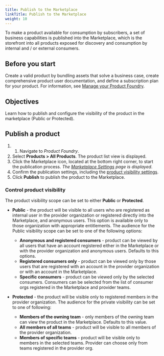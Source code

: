 ```yaml
---
title: Publish to the Marketplace
linkTitle: Publish to the Marketplace
weight: 10
---
```


To make a product available for consumption by subscribers, a set of business capabilities is published into the Marketplace, which is the storefront into all products exposed for discovery and consumption by internal and / or external consumers.

## Before you start

Create a valid product by bundling assets that solve a business case, create comprehensive product user documentation, and define a subscription plan for your product. For information, see [Manage your Product Foundry](/docs/manage_product_foundry/).

## Objectives

Learn how to publish and configure the visibility of the product in the marketplace (Public or Protected).

## Publish a product

1. 1. Navigate to *Product Foundry*.
2. Select **Products > All Products**. The product list view is displayed.
3. Click the Marketplace icon, located at the bottom right corner, to start the publication process. *The [Marketplace Settings](/docs/manage_marketplace/marketplace_settings/) page is displayed*.
4. Confirm the publication settings, including the [product visibility settings](/#control-product-visibility).
5. Click **Publish** to publish the product to the Marketplace.

### Control product visibility

The product visibility scope can be set to either **Public** or **Protected**.

* **Public** - the product will be visible to all users who are registered as internal user in the provider organization or registered directly into the Marketplace, and anonymous users. This option is available only to those organization with appropriate entitlements. The audience for the Public visibility scope can be set to one of the following options:
    * **Anonymous and registered consumers** - product can be viewed by all users that have an account registered either in the Marketplace or with the provider organization and anonymous users. Defaults to this options.
    * **Registered consumers only** - product can be viewed only by those users that are registered with an account in the provider organization or with an account in the Marketplace.
    * **Specific consumers** - product can be viewed only by the selected consumers. Consumers can be selected from the list of consumer orgs registered in the Marketplace and provider teams.

* **Protected** - the product will be visible only to registered members in the provider organization. The audience for the private visibility can be set to one of following:
    * **Members of the owning team** - only members of the owning team can view the product in the Marketplace. Defaults to this value.
    * **All members of all teams** - product will be visible to all members of the provider organization.
    * **Members of specific teams** - product will be visible only to members in the selected teams. Provider can choose only from teams registered in the provider org.
